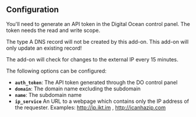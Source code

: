 ## Configuration

You'll need to generate an API token in the Digital Ocean control panel. The token needs the read and write scope.

The type A DNS record will not be created by this add-on. This add-on will only update an existing record!

The add-on will check for changes to the external IP every 15 minutes.

The following options can be configured:

- **`auth_token`**: The API token generated through the DO control panel
- **`domain`**: The domain name excluding the subdomain
- **`name`**: The subdomain name
- **`ip_service`** An URL to a webpage which contains only the IP address of the requester. Examples: http://ip.ikt.im , http://icanhazip.com
